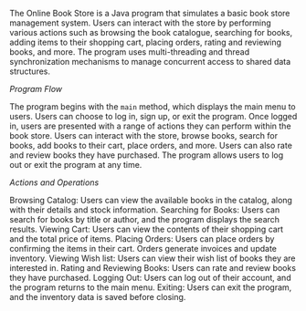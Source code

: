 The Online Book Store is a Java program that simulates a basic book store management system. 
Users can interact with the store by performing various actions such as browsing the book catalogue, searching for books, adding items to their shopping cart, placing orders, rating and reviewing books, and more. 
The program uses multi-threading and thread synchronization mechanisms to manage concurrent access to shared data structures.

*Program Flow*

The program begins with the `main` method, which displays the main menu to users.
Users can choose to log in, sign up, or exit the program.
Once logged in, users are presented with a range of actions they can perform within the book store.
Users can interact with the store, browse books, search for books, add books to their cart, place orders, and more.
Users can also rate and review books they have purchased.
The program allows users to log out or exit the program at any time.


*Actions and Operations*

Browsing Catalog: Users can view the available books in the catalog, along with their details and stock information.
Searching for Books: Users can search for books by title or author, and the program displays the search results.
Viewing Cart: Users can view the contents of their shopping cart and the total price of items.
Placing Orders: Users can place orders by confirming the items in their cart. Orders generate invoices and update inventory.
Viewing Wish list: Users can view their wish list of books they are interested in.
Rating and Reviewing Books: Users can rate and review books they have purchased.
Logging Out: Users can log out of their account, and the program returns to the main menu.
Exiting: Users can exit the program, and the inventory data is saved before closing.
